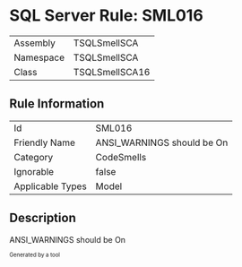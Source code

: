 ﻿# SQL Server Rule: SML016
  
|    |    |
|----|----|
| Assembly | TSQLSmellSCA |
| Namespace | TSQLSmellSCA |
| Class | TSQLSmellSCA16 |
  
## Rule Information
  
|    |    |
|----|----|
| Id | SML016 |
| Friendly Name | ANSI_WARNINGS should be On |
| Category | CodeSmells |
| Ignorable | false |
| Applicable Types | Model  |
  
## Description
  
ANSI_WARNINGS should be On
  
<sub><sup>Generated by a tool</sup></sub>
